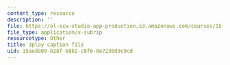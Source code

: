 ```yaml
---
content_type: resource
description: ''
file: https://ol-ocw-studio-app-production.s3.amazonaws.com/courses/15-960-new-executive-thinking-social-impact-technology-projects-fall-2017-spring-2018/15aeda09b28f68b2c8f60e7230d9c9cd_HaySEpWEsdU.srt
file_type: application/x-subrip
resourcetype: Other
title: 3play caption file
uid: 15aeda09-b28f-68b2-c8f6-0e7230d9c9cd
---
```


